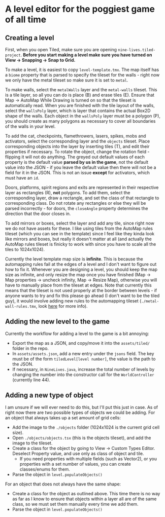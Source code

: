 
# A level editor for the poggiest game of all time

## Creating a level
First, when you open Tiled, make sure you are opening ```nine-lives.tiled-project```. **Before you start making a level make sure you have turned on View -> Snapping -> Snap to Grid.**

To make a level, it is easiest to copy ```level-template.tmx```. The map itself has a ```biome``` property that is parsed to specify the tileset for the walls - right now we only have the metal tileset so make sure it is set to ```metal```.

To make walls, select the ```metalWalls``` layer and the ```metal-walls``` tileset. This is a tile layer, so all you can do is place (B) and erase tiles (E). Ensure that Map -> AutoMap While Drawing is turned on so that the tileset is automatically read. When you are finished with the tile layout of the walls, select the ```wallsPoly``` layer, which is layer that contains the actual Box2D shape of the walls. Each object in the ```wallsPoly``` layer must be a polygon (P), you should create as many polygons as necessary to cover all boundaries of the walls in your level.

To add the cat, checkpoints, flamethrowers, lasers, spikes, mobs and activators, select the corresponding layer and the ```objects``` tileset. Place corresponding objects into the layer by inserting tiles (T), and edit their properties if necessary. To rotate the object, change the rotation field - flipping it will not do anything. The greyed out default values of each property is the default value **parsed by us in the game**, not the default value into the JSON - if you leave the default value then there will not be a field for it in the JSON. This is not an issue **except** for activators, which must have an ```id```.

Doors, platforms, spirit regions and exits are represented in their respective layer as rectangles (R), **not** polygons. To add them, select the corresponding layer, draw a rectangle, and set the class of that rectangle to corresponding class. Do not rotate any rectangles or else they will be parsed incorrectly - for doors, the ```closeAngle``` property determines the direction that the door closes in.

To add mirrors or boxes, select the layer and add any tile, since right now we do not have assets for these. I like using tiles from the AutoMap rules tileset (which you can see in the template) since I feel like they kinda look like mirrors and boxes, but really it doesn't matter at all (and actually the AutoMap rules tileset is finicky to work with since you have to scale all the tiles to 1024x1024).

Currently the level template map size is **infinite**. This is because the automapping rules fail at the edges of a level and I don't want to figure out how to fix it. Whenever you are designing a level, you should keep the map size as infinite, and only resize the map once you have finished (Map -> Map properties -> uncheck infinity, Map -> Resize Map), otherwise you will have to manually place from the tileset at edges. Note that currently this means that the tileset is not used properly at the border between levels - if anyone wants to try and fix this please go ahead (I don't want to be the tiled guy), it would involve adding new rules to the automapping tileset (```./metal-wall-rules.tmx```, look [here](https://doc.mapeditor.org/en/stable/manual/automapping/) for more info).

## Adding the new level to the game
Currently the workflow for adding a level to the game is a bit annoying:
- Export the map as a JSON, and copy/move it into the ```assets/tiled/``` folder in the repo.
- In ```assets/assets.json```, add a new entry under the ```jsons``` field. The key must be of the form ```tiledLevel[level number]```, the value is the path to the JSON. 
- If necessary, in ```NineLives.java```, increase the total number of levels by changing the number into the constructor call for the ```WorldController``` (currently line 44).


## Adding a new type of object
I am unsure if we will ever need to do this, but I'll put this just in case. As of right now there are two possible types of objects we could be adding. For an object that always takes up a set amount of grid cells:
- Add the image to the ```./objects``` folder (1024x1024 is the current grid cell size).
- Open ```./objects/objects.tsx``` (this is the objects tileset), and add the image to the tileset.
- Create a class for the object by going to View -> Custom Types Editor. Deselect Property value, and use only as class of object and tile.
    - If you need properties with multiple fields (such as Vector2), or you properties with a set number of values, you can create classes/enums for them.
- Parse the object in ```level.populateObjects()```

For an object that does not always have the same shape:
- Create a class for the object as outlined above. This time there is no way as far as I know to ensure that objects within a layer all are of the same class, so we must set them manually every time we add them.
- Parse the object in ```level.populateObjects()```

